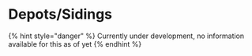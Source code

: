 # Depots/Sidings

{% hint style="danger" %}
Currently under development, no information available for this as of yet
{% endhint %}
